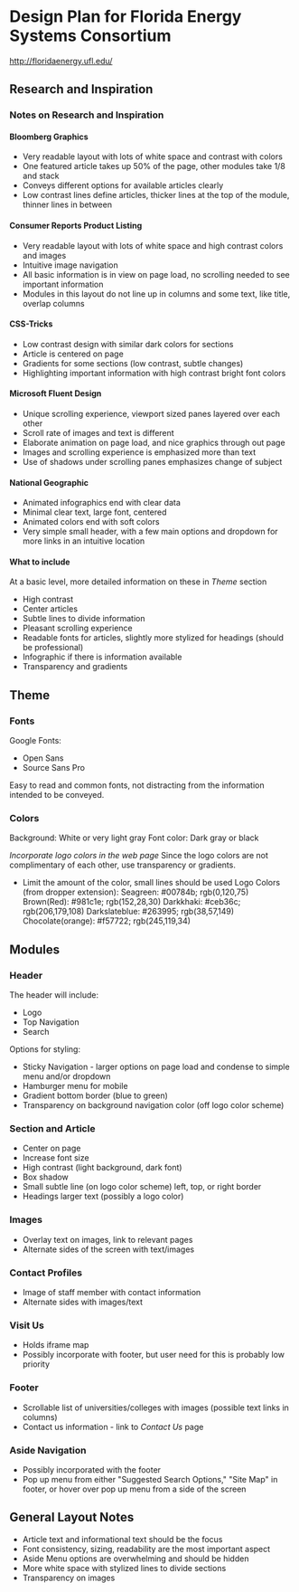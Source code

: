 # Design Plan for Florida Energy Systems Consortium
<http://floridaenergy.ufl.edu/>

## Research and Inspiration

### Notes on Research and Inspiration
#### Bloomberg Graphics
* Very readable layout with lots of white space and contrast with colors
* One featured article takes up 50% of the page, other modules take 1/8 and stack
* Conveys different options for available articles clearly
* Low contrast lines define articles, thicker lines at the top of the module, thinner lines in between

#### Consumer Reports Product Listing
* Very readable layout with lots of white space and high contrast colors and images
* Intuitive image navigation
* All basic information is in view on page load, no scrolling needed to see important information
* Modules in this layout do not line up in columns and some text, like title, overlap columns

#### CSS-Tricks
* Low contrast design with similar dark colors for sections
* Article is centered on page
* Gradients for some sections (low contrast, subtle changes)
* Highlighting important information with high contrast bright font colors

#### Microsoft Fluent Design
* Unique scrolling experience, viewport sized panes layered over each other
* Scroll rate of images and text is different
* Elaborate animation on page load, and nice graphics through out page
* Images and scrolling experience is emphasized more than text
* Use of shadows under scrolling panes emphasizes change of subject

#### National Geographic
* Animated infographics end with clear data
* Minimal clear text, large font, centered
* Animated colors end with soft colors
* Very simple small header, with a few main options and dropdown for more links in an intuitive location

#### What to include 
At a basic level, more detailed information on these in *Theme* section
* High contrast
* Center articles
* Subtle lines to divide information
* Pleasant scrolling experience
* Readable fonts for articles, slightly more stylized for headings (should be professional)
* Infographic if there is information available
* Transparency and gradients 

## Theme
### Fonts
Google Fonts:
* Open Sans
* Source Sans Pro

Easy to read and common fonts, not distracting from the information intended to be conveyed.

### Colors
Background: White or very light gray
Font color: Dark gray or black

*Incorporate logo colors in the web page*
Since the logo colors are not complimentary of each other, use transparency or gradients. 
* Limit the amount of the color, small lines should be used
Logo Colors (from dropper extension):
Seagreen: #00784b; rgb(0,120,75)
Brown(Red): #981c1e; rgb(152,28,30)
Darkkhaki: #ceb36c; rgb(206,179,108)
Darkslateblue: #263995; rgb(38,57,149)
Chocolate(orange): #f57722; rgb(245,119,34)

## Modules
### Header
The header will include:
* Logo
* Top Navigation
* Search

Options for styling:
* Sticky Navigation - larger options on page load and condense to simple menu and/or dropdown
* Hamburger menu for mobile
* Gradient bottom border (blue to green)
* Transparency on background navigation color (off logo color scheme)

### Section and Article
* Center on page
* Increase font size
* High contrast (light background, dark font)
* Box shadow
* Small subtle line (on logo color scheme) left, top, or right border
* Headings larger text (possibly a logo color)

### Images
* Overlay text on images, link to relevant pages
* Alternate sides of the screen with text/images

### Contact Profiles
* Image of staff member with contact information
* Alternate sides with images/text

### Visit Us
* Holds iframe map
* Possibly incorporate with footer, but user need for this is probably low priority

### Footer
* Scrollable list of universities/colleges with images (possible text links in columns)
* Contact us information - link to *Contact Us* page

### Aside Navigation
* Possibly incorporated with the footer
* Pop up menu from either "Suggested Search Options," "Site Map" in footer, or hover over pop up menu from a side of the screen

## General Layout Notes
* Article text and informational text should be the focus
* Font consistency, sizing, readability are the most important aspect
* Aside Menu options are overwhelming and should be hidden
* More white space with stylized lines to divide sections
* Transparency on images



